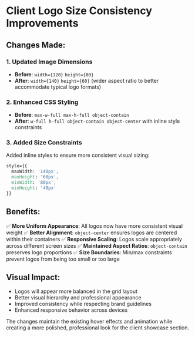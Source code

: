 # Client Logo Size Consistency Improvements

## Changes Made:

### 1. Updated Image Dimensions
- **Before**: `width={120}` `height={80}`
- **After**: `width={140}` `height={60}` (wider aspect ratio to better accommodate typical logo formats)

### 2. Enhanced CSS Styling
- **Before**: `max-w-full max-h-full object-contain`
- **After**: `w-full h-full object-contain object-center` with inline style constraints

### 3. Added Size Constraints
Added inline styles to ensure more consistent visual sizing:
```css
style={{
  maxWidth: '140px',
  maxHeight: '60px',
  minWidth: '80px',
  minHeight: '40px'
}}
```

## Benefits:

✅ **More Uniform Appearance**: All logos now have more consistent visual weight
✅ **Better Alignment**: `object-center` ensures logos are centered within their containers
✅ **Responsive Scaling**: Logos scale appropriately across different screen sizes
✅ **Maintained Aspect Ratios**: `object-contain` preserves logo proportions
✅ **Size Boundaries**: Min/max constraints prevent logos from being too small or too large

## Visual Impact:

- Logos will appear more balanced in the grid layout
- Better visual hierarchy and professional appearance
- Improved consistency while respecting brand guidelines
- Enhanced responsive behavior across devices

The changes maintain the existing hover effects and animation while creating a more polished, professional look for the client showcase section.
